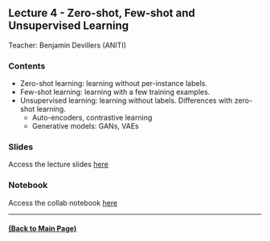 ## Lecture 4 - Zero-shot, Few-shot and Unsupervised Learning
Teacher: Benjamin Devillers (ANITI)
<!--
### Lecture video
View the recorded lecture [here](https://drive.google.com/file/d/1l3f8bovkkJxhMp4JReHWV0yW42BQuMqU/view?usp=sharing)  (this will only be available for approximately 6 weeks after the course)
-->
### Contents

- Zero-shot learning: learning without per-instance labels.
- Few-shot learning: learning with a few training examples.
- Unsupervised learning: learning without labels. Differences with zero-shot learning.
  - Auto-encoders, contrastive learning
  - Generative models: GANs, VAEs

### Slides
Access the lecture slides [here](https://docs.google.com/presentation/d/1FJF2uwNeoiXRoosvDzkVG5P72H4yMIhHjmP1r39nxOI/edit?usp=sharing)

### Notebook
Access the collab notebook [here](https://colab.research.google.com/drive/17QTrw441BzWrkCKMJMwb42iuzTUZNR8t?usp=sharing) 

---
#### [(Back to Main Page)](../index.md)
